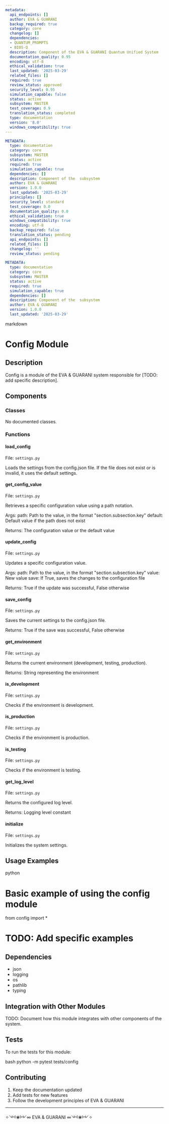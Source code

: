 ```yaml
---
metadata:
  api_endpoints: []
  author: EVA & GUARANI
  backup_required: true
  category: core
  changelog: []
  dependencies:
  - QUANTUM_PROMPTS
  - BIOS-Q
  description: Component of the EVA & GUARANI Quantum Unified System
  documentation_quality: 0.95
  encoding: utf-8
  ethical_validation: true
  last_updated: '2025-03-29'
  related_files: []
  required: true
  review_status: approved
  security_level: 0.95
  simulation_capable: false
  status: active
  subsystem: MASTER
  test_coverage: 0.9
  translation_status: completed
  type: documentation
  version: '8.0'
  windows_compatibility: true
---
```

```yaml
METADATA:
  type: documentation
  category: core
  subsystem: MASTER
  status: active
  required: true
  simulation_capable: true
  dependencies: []
  description: Component of the  subsystem
  author: EVA & GUARANI
  version: 1.0.0
  last_updated: '2025-03-29'
  principles: []
  security_level: standard
  test_coverage: 0.0
  documentation_quality: 0.0
  ethical_validation: true
  windows_compatibility: true
  encoding: utf-8
  backup_required: false
  translation_status: pending
  api_endpoints: []
  related_files: []
  changelog: ''
  review_status: pending
```

```yaml
METADATA:
  type: documentation
  category: core
  subsystem: MASTER
  status: active
  required: true
  simulation_capable: true
  dependencies: []
  description: Component of the  subsystem
  author: EVA & GUARANI
  version: 1.0.0
  last_updated: '2025-03-29'
```

markdown
# Config Module

## Description

Config is a module of the EVA & GUARANI system responsible for [TODO: add specific description].

## Components

### Classes

No documented classes.

### Functions

#### load_config

File: `settings.py`

Loads the settings from the config.json file.
If the file does not exist or is invalid, it uses the default settings.

#### get_config_value

File: `settings.py`

Retrieves a specific configuration value using a path notation.

Args:
    path: Path to the value, in the format "section.subsection.key"
    default: Default value if the path does not exist

Returns:
    The configuration value or the default value

#### update_config

File: `settings.py`

Updates a specific configuration value.

Args:
    path: Path to the value, in the format "section.subsection.key"
    value: New value
    save: If True, saves the changes to the configuration file

Returns:
    True if the update was successful, False otherwise

#### save_config

File: `settings.py`

Saves the current settings to the config.json file.

Returns:
    True if the save was successful, False otherwise

#### get_environment

File: `settings.py`

Returns the current environment (development, testing, production).

Returns:
    String representing the environment

#### is_development

File: `settings.py`

Checks if the environment is development.

#### is_production

File: `settings.py`

Checks if the environment is production.

#### is_testing

File: `settings.py`

Checks if the environment is testing.

#### get_log_level

File: `settings.py`

Returns the configured log level.

Returns:
    Logging level constant

#### initialize

File: `settings.py`

Initializes the system settings.

## Usage Examples

python
# Basic example of using the config module
from config import *

# TODO: Add specific examples


## Dependencies

- json
- logging
- os
- pathlib
- typing

## Integration with Other Modules

TODO: Document how this module integrates with other components of the system.

## Tests

To run the tests for this module:

bash
python -m pytest tests/config


## Contributing

1. Keep the documentation updated
2. Add tests for new features
3. Follow the development principles of EVA & GUARANI

---

✧༺❀༻∞ EVA & GUARANI ∞༺❀༻✧
